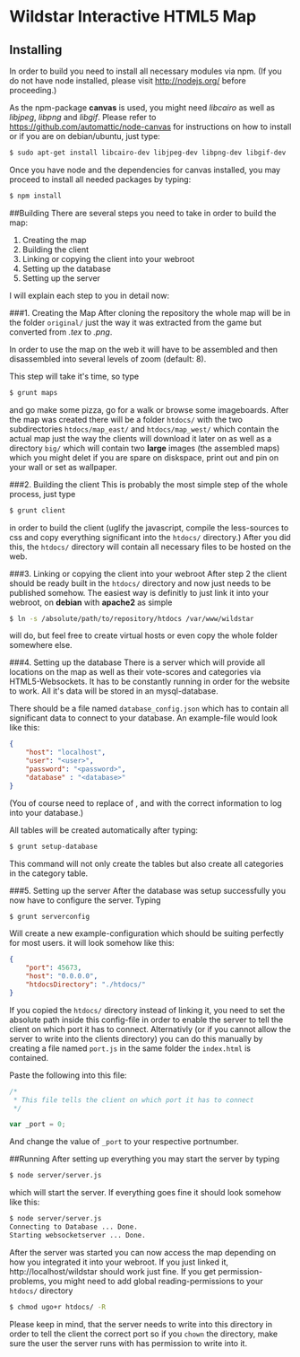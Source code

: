# Wildstar Interactive HTML5 Map

## Installing
In order to build you need to install all necessary modules via npm.
(If you do not have node installed, please visit http://nodejs.org/ before
proceeding.)

As the npm-package **canvas** is used, you might need *libcairo*
as well as *libjpeg*, *libpng* and *libgif*.
Please refer to https://github.com/automattic/node-canvas
for instructions on how to install or if you are on debian/ubuntu, just type:
```sh
$ sudo apt-get install libcairo-dev libjpeg-dev libpng-dev libgif-dev
```

Once you have node and the dependencies for canvas installed, you may proceed to
install all needed packages by typing:

```sh
$ npm install
```

##Building
There are several steps you need to take in order to build the map:
1. Creating the map
2. Building the client
3. Linking or copying the client into your webroot
4. Setting up the database
5. Setting up the server

I will explain each step to you in detail now:

###1. Creating the Map
After cloning the repository the whole map will be in the folder `original/`
just the way it was extracted from the game but converted from *.tex* to *.png*.

In order to use the map on the web it will have to be assembled and then
disassembled into several levels of zoom (default: 8).

This step will take it's time, so type
```sh
$ grunt maps
```
and go make some pizza, go for a walk or browse some imageboards.
After the map was created there will be a folder `htdocs/` with the two
subdirectories `htdocs/map_east/` and `htdocs/map_west/` which contain the
actual map just the way the clients will download it later on as well as a
directory `big/` which will contain two **large** images (the assembled maps)
which you might delet if you are spare on diskspace, print out and pin on your
wall or set as wallpaper.


###2. Building the client
This is probably the most simple step of the whole process, just type
```sh
$ grunt client
```
in order to build the client (uglify the javascript, compile the less-sources to
css and copy everything significant into the `htdocs/` directory.)
After you did this, the `htdocs/` directory will contain all necessary files to
be hosted on the web.

###3. Linking or copying the client into your webroot
After step 2 the client should be ready built in the `htdocs/` directory and now
just needs to be published somehow. The easiest way is definitly to just link it
into your webroot, on **debian** with **apache2** as simple
```sh
$ ln -s /absolute/path/to/repository/htdocs /var/www/wildstar
```
will do, but feel free to create virtual hosts or even copy the whole folder
somewhere else.

###4. Setting up the database
There is a server which will provide all locations on the map as well as their
vote-scores and categories via HTML5-Websockets. It has to be constantly running
in order for the website to work. All it's data will be stored in an
mysql-database.

There should be a file named `database_config.json` which has to contain all
significant data to connect to your database.
An example-file would look like this:
```json
{
    "host": "localhost",
    "user": "<user>",
    "password": "<password>",
    "database" : "<database>"
}
```
(You of course need to replace of **<user>**, **<password>** and **<database>**
with the correct information to log into your database.)

All tables will be created automatically after typing:
```sh
$ grunt setup-database
```
This command will not only create the tables but also create all categories in
the category table.

###5. Setting up the server
After the database was setup successfully you now have to configure the server.
Typing
```sh
$ grunt serverconfig
```
Will create a new example-configuration which should be suiting perfectly for
most users.
it will look somehow like this:
```json
{
    "port": 45673,
    "host": "0.0.0.0",
    "htdocsDirectory": "./htdocs/"
}
```
If you copied the `htdocs/` directory instead of linking it, you need to set the
absolute path inside this config-file in order to enable the server to tell the
client on which port it has to connect.
Alternativly (or if you cannot allow the server to write into the clients
directory) you can do this manually by creating a file named `port.js` in the
same folder the `index.html` is contained.

Paste the following into this file:
```javascript
/*
 * This file tells the client on which port it has to connect
 */

var _port = 0;

```
And change the value of `_port` to your respective portnumber.

##Running
After setting up everything you may start the server by typing
```sh
$ node server/server.js
```
which will start the server. If everything goes fine it should look somehow like
this:
```sh
$ node server/server.js
Connecting to Database ... Done.
Starting websocketserver ... Done.
```
After the server was started you can now access the map depending on how you
integrated it into your webroot. If you just linked it,
http://localhost/wildstar should work just fine. If you get permission-problems,
you might need to add global reading-permissions to your `htdocs/` directory
```sh
$ chmod ugo+r htdocs/ -R
```
Please keep in mind, that the server needs to write into this directory in order
to tell the client the correct port so if you `chown` the directory, make sure
the user the server runs with has permission to write into it.
